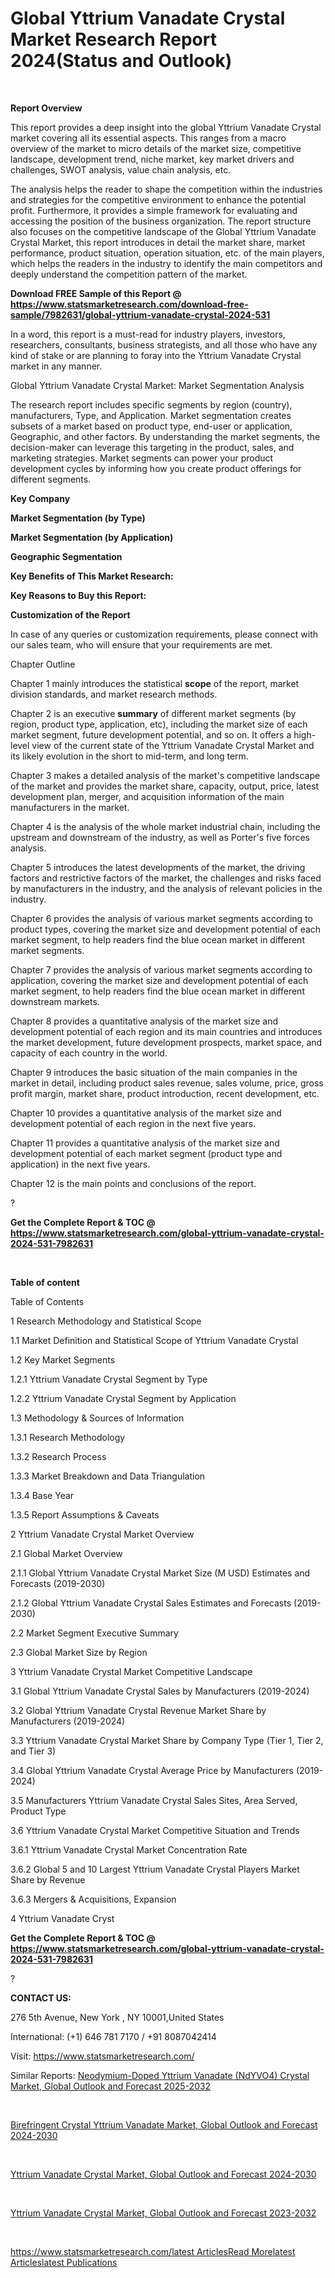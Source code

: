 <h1>Global Yttrium Vanadate Crystal Market Research Report 2024(Status and Outlook)</h1><br/><p><strong>Report Overview</strong></p>
 
 
 
 <p>This report provides a deep insight into the global Yttrium Vanadate Crystal market covering all its essential aspects. This ranges from a macro overview of the market to micro details of the market size, competitive landscape, development trend, niche market, key market drivers and challenges, SWOT analysis, value chain analysis, etc.</p>
 
 
 
 <p>The analysis helps the reader to shape the competition within the industries and strategies for the competitive environment to enhance the potential profit. Furthermore, it provides a simple framework for evaluating and accessing the position of the business organization. The report structure also focuses on the competitive landscape of the Global Yttrium Vanadate Crystal Market, this report introduces in detail the market share, market performance, product situation, operation situation, etc. of the main players, which helps the readers in the industry to identify the main competitors and deeply understand the competition pattern of the market.</p>
 
 
 
 <p><strong>Download FREE Sample of this Report @ <a href="https://www.statsmarketresearch.com/download-free-sample/7982631/global-yttrium-vanadate-crystal-2024-531">https://www.statsmarketresearch.com/download-free-sample/7982631/global-yttrium-vanadate-crystal-2024-531</a></strong></p>
 
 
 
 <p>In a word, this report is a must-read for industry players, investors, researchers, consultants, business strategists, and all those who have any kind of stake or are planning to foray into the Yttrium Vanadate Crystal market in any manner.</p>
 
 
 
 <p>Global Yttrium Vanadate Crystal Market: Market Segmentation Analysis</p>
 
 
 
 <p>The research report includes specific segments by region (country), manufacturers, Type, and Application. Market segmentation creates subsets of a market based on product type, end-user or application, Geographic, and other factors. By understanding the market segments, the decision-maker can leverage this targeting in the product, sales, and marketing strategies. Market segments can power your product development cycles by informing how you create product offerings for different segments.</p>
 
 
 
 <p><strong>Key Company</strong></p>
 
 
 
 <p><strong>Market Segmentation (by Type)</strong></p>
 
 
 
 <p><strong>Market Segmentation (<strong>by Application</strong>)</strong></p>
 
 
 
 <p><strong>Geographic Segmentation</strong></p>
 
 
 
 <p><strong>Key Benefits of This Market Research:</strong></p>
 
 
 
 <p><strong>Key <strong>Reasons to Buy</strong> this Report:</strong></p>
 
 
 
 <p><strong>Customization of the Report</strong></p>
 
 
 
 <p>In case of any queries or customization requirements, please connect with our sales team, who will ensure that your requirements are met.</p>
 
 
 
 <p>Chapter Outline</p>
 
 
 
 <p>Chapter 1 mainly introduces the statistical <strong>scope</strong> of the report, market division standards, and market research methods.</p>
 
 
 
 <p>Chapter 2 is an executive <strong>summary</strong> of different market segments (by region, product type, application, etc), including the market size of each market segment, future development potential, and so on. It offers a high-level view of the current state of the Yttrium Vanadate Crystal Market and its likely evolution in the short to mid-term, and long term.</p>
 
 
 
 <p>Chapter 3 makes a detailed analysis of the market&#39;s competitive landscape of the market and provides the market share, capacity, output, price, latest development plan, merger, and acquisition information of the main manufacturers in the market.</p>
 
 
 
 <p>Chapter 4 is the analysis of the whole market industrial chain, including the upstream and downstream of the industry, as well as Porter&#39;s five forces analysis.</p>
 
 
 
 <p>Chapter 5 introduces the latest developments of the market, the driving factors and restrictive factors of the market, the challenges and risks faced by manufacturers in the industry, and the analysis of relevant policies in the industry.</p>
 
 
 
 <p>Chapter 6 provides the analysis of various market segments according to product types, covering the market size and development potential of each market segment, to help readers find the blue ocean market in different market segments.</p>
 
 
 
 <p>Chapter 7 provides the analysis of various market segments according to application, covering the market size and development potential of each market segment, to help readers find the blue ocean market in different downstream markets.</p>
 
 
 
 <p>Chapter 8 provides a quantitative analysis of the market size and development potential of each region and its main countries and introduces the market development, future development prospects, market space, and capacity of each country in the world.</p>
 
 
 
 <p>Chapter 9 introduces the basic situation of the main companies in the market in detail, including product sales revenue, sales volume, price, gross profit margin, market share, product introduction, recent development, etc.</p>
 
 
 
 <p>Chapter 10 provides a quantitative analysis of the market size and development potential of each region in the next five years.</p>
 
 
 
 <p>Chapter 11 provides a quantitative analysis of the market size and development potential of each market segment (product type and application) in the next five years.</p>
 
 
 
 <p>Chapter 12 is the main points and conclusions of the report.</p>
 
 
 
 <p>? </p>
 
 
 
 <div><b>Get the Complete Report & TOC @ <a href="https://www.statsmarketresearch.com/global-yttrium-vanadate-crystal-2024-531-7982631">https://www.statsmarketresearch.com/global-yttrium-vanadate-crystal-2024-531-7982631</a></b></div>
 
 
 
 <p><br />
 
 <b>Table of content</b></p>
 
 
 
 <p>Table of Contents<br />
 
 1 Research Methodology and Statistical Scope<br />
 
 1.1 Market Definition and Statistical Scope of Yttrium Vanadate Crystal<br />
 
 1.2 Key Market Segments<br />
 
 1.2.1 Yttrium Vanadate Crystal Segment by Type<br />
 
 1.2.2 Yttrium Vanadate Crystal Segment by Application<br />
 
 1.3 Methodology & Sources of Information<br />
 
 1.3.1 Research Methodology<br />
 
 1.3.2 Research Process<br />
 
 1.3.3 Market Breakdown and Data Triangulation<br />
 
 1.3.4 Base Year<br />
 
 1.3.5 Report Assumptions & Caveats<br />
 
 2 Yttrium Vanadate Crystal Market Overview<br />
 
 2.1 Global Market Overview<br />
 
 2.1.1 Global Yttrium Vanadate Crystal Market Size (M USD) Estimates and Forecasts (2019-2030)<br />
 
 2.1.2 Global Yttrium Vanadate Crystal Sales Estimates and Forecasts (2019-2030)<br />
 
 2.2 Market Segment Executive Summary<br />
 
 2.3 Global Market Size by Region<br />
 
 3 Yttrium Vanadate Crystal Market Competitive Landscape<br />
 
 3.1 Global Yttrium Vanadate Crystal Sales by Manufacturers (2019-2024)<br />
 
 3.2 Global Yttrium Vanadate Crystal Revenue Market Share by Manufacturers (2019-2024)<br />
 
 3.3 Yttrium Vanadate Crystal Market Share by Company Type (Tier 1, Tier 2, and Tier 3)<br />
 
 3.4 Global Yttrium Vanadate Crystal Average Price by Manufacturers (2019-2024)<br />
 
 3.5 Manufacturers Yttrium Vanadate Crystal Sales Sites, Area Served, Product Type<br />
 
 3.6 Yttrium Vanadate Crystal Market Competitive Situation and Trends<br />
 
 3.6.1 Yttrium Vanadate Crystal Market Concentration Rate<br />
 
 3.6.2 Global 5 and 10 Largest Yttrium Vanadate Crystal Players Market Share by Revenue<br />
 
 3.6.3 Mergers & Acquisitions, Expansion<br />
 
 4 Yttrium Vanadate Cryst</p>
 
 
 
 <div><b>Get the Complete Report & TOC @ <a href="https://www.statsmarketresearch.com/global-yttrium-vanadate-crystal-2024-531-7982631">https://www.statsmarketresearch.com/global-yttrium-vanadate-crystal-2024-531-7982631</a></b></div>
 
 
 
 <p>? </p>
 
 
 
 <p><b>CONTACT US:</b><br />
 
 276 5th Avenue, New York , NY 10001,United States<br />
 
 International: (+1) 646 781 7170 / +91 8087042414<br />
 
 Visit: <a href="https://www.statsmarketresearch.com/">https://www.statsmarketresearch.com/</a><br />
 
 Similar Reports: <a href="https://www.statsmarketresearch.com/global-yttrium-vanadate-crystal-2024-531-7982631">Neodymium-Doped Yttrium Vanadate (NdYVO4) Crystal Market, Global Outlook and Forecast 2025-2032</a><br />
 
 <br />
 
 <a href="https://www.statsmarketresearch.com/global-yttrium-vanadate-crystal-2024-531-7982631">Birefringent Crystal Yttrium Vanadate Market, Global Outlook and Forecast 2024-2030</a><br />
 
 <br />
 
 <a href="https://www.statsmarketresearch.com/global-yttrium-vanadate-crystal-2024-531-7982631">Yttrium Vanadate Crystal Market, Global Outlook and Forecast 2024-2030</a><br />
 
 <br />
 
 <a href="https://www.statsmarketresearch.com/global-yttrium-vanadate-crystal-2024-531-7982631">Yttrium Vanadate Crystal Market, Global Outlook and Forecast 2023-2032</a><br />
 
 <br />
 
 <a href="https://gyeongbokgung.com">https://www.statsmarketresearch.com/</a><a href="https://hallyeomaritime.com">latest Articles</a><a href="https://jingwansa.com">Read More</a><a href="https://nguoiviet.jp/">latest Articles</a><a href="https://www.intelmarketresearch.com/">latest Publications</a></p>